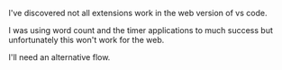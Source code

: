 I've discovered not all extensions work in the web version of vs code.

I was using word count and the timer applications to much success but unfortunately this won't work for the web.

I'll need an alternative flow.



